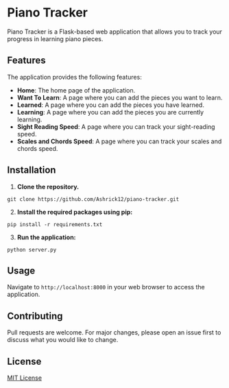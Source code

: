 # Piano Tracker

Piano Tracker is a Flask-based web application that allows you to track your progress in learning piano pieces.

## Features

The application provides the following features:

- **Home**: The home page of the application.
- **Want To Learn**: A page where you can add the pieces you want to learn.
- **Learned**: A page where you can add the pieces you have learned.
- **Learning**: A page where you can add the pieces you are currently learning.
- **Sight Reading Speed**: A page where you can track your sight-reading speed.
- **Scales and Chords Speed**: A page where you can track your scales and chords speed.

## Installation

1. **Clone the repository.**
```
git clone https://github.com/Ashrick12/piano-tracker.git
```
2. **Install the required packages using pip:**
```
pip install -r requirements.txt
```
3. **Run the application:**
```
python server.py
```

## Usage

Navigate to `http://localhost:8000` in your web browser to access the application.

## Contributing

Pull requests are welcome. For major changes, please open an issue first to discuss what you would like to change.

## License

[MIT License](LICENSE)

